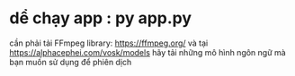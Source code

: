 ﻿# dể chạy app : py app.py
 cần phải tải FFmpeg library: https://ffmpeg.org/
và  tại https://alphacephei.com/vosk/models hãy tải những mô hình ngôn ngữ mà bạn muốn sử dụng để phiên dịch

